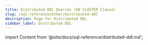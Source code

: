 ```yaml
---
title: Distributed DDL Queries (ON CLUSTER Clause)
slug: /sql-reference/other/distributed-ddl
description: Page for Distributed DDL
sidebar_label: Distributed DDL
---
```


import Content from '@site/docs/sql-reference/distributed-ddl.md';

<Content/>
